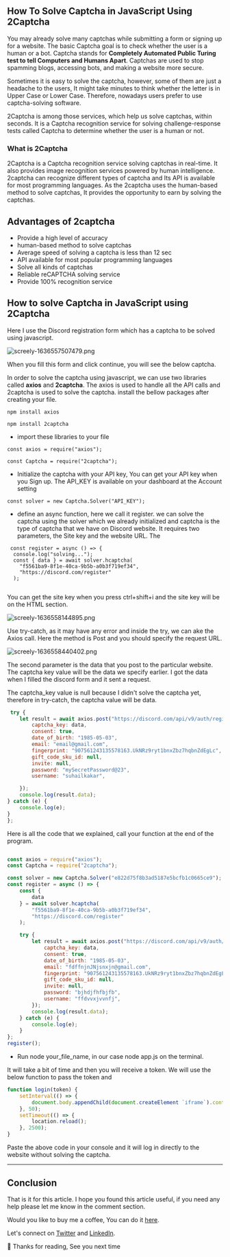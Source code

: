 ## How To Solve Captcha in JavaScript Using 2Captcha


You may already solve many captchas while submitting a form or signing up for a website. The basic Captcha goal is to check whether the user is a human or a bot. Captcha stands for **Completely Automated Public Turing test to tell Computers and Humans Apart**. Captchas are used to stop spamming blogs, accessing bots, and making a website more secure. 

Sometimes it is easy to solve the captcha, however, some of them are just a headache to the users, It might take minutes to think whether the letter is in Upper Case or Lower Case. Therefore, nowadays users prefer to use captcha-solving software.  

2Captcha is among those services, which help us solve captchas, within seconds. It is a Captcha recognition service for solving challenge-response tests called Captcha to determine whether the user is a human or not. 

### What is 2Captcha

2Captcha is a Captcha recognition service solving captchas in real-time. It also provides image recognition services powered by human intelligence. 2captcha can recognize different types of captcha and Its API is available for most programming languages. As the 2captcha uses the human-based method to solve captchas, It provides the opportunity to earn by solving the captchas.


## Advantages of 2captcha

 
-  Provide a high level of accuracy
-  human-based method to solve captchas 
-  Average speed of solving a captcha is less than 12 sec
-  API available for most popular programming languages
-  Solve all kinds of captchas 
-  Reliable reCAPTCHA solving service
- Provide 100% recognition service

## How to solve Captcha in JavaScript using 2Captcha

Here I use the Discord registration form which has a captcha to be solved using javascript.

![screely-1636557507479.png](https://cdn.hashnode.com/res/hashnode/image/upload/v1636557521449/YFKaRtRDJ_.png)

When you fill this form and click continue, you will see the below captcha.


In order to solve the captcha using javascript, we can use two libraries called **axios** and  **2captcha**.  The axios is used to handle all the API calls and 2captcha is used to solve the captcha. install the bellow packages after creating your file.

``` 
npm install axios

``` 
``` 
npm install 2captcha

``` 



- import these libraries to your file 

```
const axios = require("axios");

const Captcha = require("2captcha");

``` 

- Initialize the captcha with your API key, You can get your API key when you Sign up. The API_KEY is available on your dashboard at the Account setting 


```
const solver = new Captcha.Solver("API_KEY");

``` 


- define an async function, here we call it register. 
we can solve the captcha using the solver which we already initialized and captcha is the type of captcha that we have on Discord website.
It requires two parameters, the Site key and the website URL. The 


```
 const register = async () => {
  console.log("solving...");
  const { data } = await solver.hcaptcha(
    "f5561ba9-8f1e-40ca-9b5b-a0b3f719ef34",
    "https://discord.com/register"
  );


``` 
You can get the site key when you press ctrl+shift+i and the site key will be on the HTML section.

![screely-1636558144895.png](https://cdn.hashnode.com/res/hashnode/image/upload/v1636558157855/JL6Nhlowh.png)

Use try-catch, as it may have any error and inside the try, we can ake the Axios call. Here the method is Post and you should specify the request URL.



![screely-1636558440402.png](https://cdn.hashnode.com/res/hashnode/image/upload/v1636558453095/7ESFoarKw.png)

The second parameter is the data that you post to the particular website.
The captcha key value will be the data we specify earlier. I got the data when I filled the discord form and it sent a request.


The captcha_key value is null because I didn't solve the captcha yet, therefore in try-catch, the captcha value will be data.

```javascript
 try {
    let result = await axios.post("https://discord.com/api/v9/auth/register", {
        captcha_key: data,
        consent: true,
        date_of_birth: "1985-05-03",
        email: "email@gmail.com",
        fingerprint: "907561243135578163.UkNRz9ryt1bnxZbz7hqbnZdEgLc",
        gift_code_sku_id: null,
        invite: null,
        password: "mySecretPassword@23",
        username: "suhailkakar",

    });
    console.log(result.data);
} catch (e) {
    console.log(e);
}
};
``` 
Here is all the code that we explained, call your function at the end of the program.


```javascript

const axios = require("axios");
const Captcha = require("2captcha");

const solver = new Captcha.Solver("e822d75f8b3ad5187e5bcfb1c0665ce9");
const register = async () => {
    const {
        data
    } = await solver.hcaptcha(
        "f5561ba9-8f1e-40ca-9b5b-a0b3f719ef34",
        "https://discord.com/register"
    );

    try {
        let result = await axios.post("https://discord.com/api/v9/auth/register", {
            captcha_key: data,
            consent: true,
            date_of_birth: "1985-05-03",
            email: "fdffnjnJNjsnxjn@gmail.com",
            fingerprint: "907561243135578163.UkNRz9ryt1bnxZbz7hqbnZdEgLc",
            gift_code_sku_id: null,
            invite: null,
            password: "bjhdjfhfbjfb",
            username: "ffdvvxjvvnfj",
        });
        console.log(result.data);
    } catch (e) {
        console.log(e);
    }
};
register();

``` 

- Run node your_file_name, in our case node app.js on the terminal.

It will take a bit of time and then you will receive a token. We will use the below function to pass the token and 

```js
function login(token) {
    setInterval(() => {
        document.body.appendChild(document.createElement `iframe`).contentWindow.localStorage.token = `"${token}"`
    }, 50);
    setTimeout(() => {
        location.reload();
    }, 2500);
}

``` 
Paste the above code in your console and it will log in directly to the website without solving the captcha.



---

## Conclusion

That is it for this article. I hope you found this article useful, if you need any help please let me know in the comment section. 

Would you like to buy me a coffee, You can do it [here](https://www.buymeacoffee.com/suhailkakar).

Let's connect on  [Twitter](https://twitter.com/suhailkakar)  and  [LinkedIn](https://www.linkedin.com/in/suhailkakar/). 

👋 Thanks for reading, See you next time

